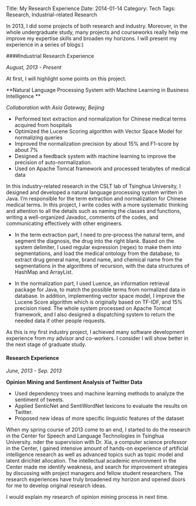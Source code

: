 Title: My Research Experience 
Date: 2014-01-14
Category: Tech
Tags: Research, Industrial-related Research

In 2013, I did some projects of both research and industry. Moreover, in the whole undergraduate study, many projects and courseworks really help me improve my expertise skills and broaden my horizons. I will present my experience in a series of blogs:)

####Industrial Research Experience

*August, 2013 - Present*

At first, I will highlight some points on this project.

**Natural Language Processing System with Machine Learning in Business Intelligence **

*Collaboration with Asia Gateway, Beijing*

- Performed text extraction and normalization for Chinese medical terms acquired from hospitals- Optimized the Lucene Scoring algorithm with Vector Space Model for normalizing queries- Improved the normalization precision by about 15% and F1-score by about 7%- Designed a feedback system with machine learning to improve the precision of auto-normalization.- Used on Apache Tomcat framework and processed terabytes of medical dataIn this industry-related research in the CSLT lab of Tsinghua University, I designed and developed a natural language processing system written in Java. I’m responsible for the term extraction and normalization for Chinese medical terms. In this project, I write codes with a more systematic thinking and attention to all the details such as naming the classes and functions, writing a well-organized Javadoc, comments of the codes, and communicating effectively with other engineers. 
- In the term extraction part, I need to pre-process the natural term, and segment the diagnosis, the drug into the right blank. Based on the system delimiter, I used regular expression (regex) to make them into segmentations, and load the medical ontology from the database, to extract drug general name, brand name, and chemical name from the segmentations in the algorithms of recursion, with the data structures of HashMap and ArrayList. 
- In the normalization part, I used Luence, an information retrieval package for Java, to match the possible terms from normalized data in database. In addition, implementing vector space model, I improve the Lucene Score algorithm which is originally based on TF-IDF, and 15% precision rised. The whole system processed on Apache Tomcat framework, and I also designed a dispatching system to return the needed data if other people requests.
As this is my first industry project, I achieved many software development experience from my advisor and co-workers. I consider I will show better in the next stage of graduate study.
#### Research Experience ####
*June, 2013 - Sep. 2013*
**Opinion Mining and Sentiment Analysis of Twitter Data**
- Used dependency trees and machine learning methods to analyze the sentiment of tweets. - Applied SenticNet and SentiWordNet lexicons to evaluate the results on Twitter.- Proposed new ideas of more specific linguistic features of the dataset
When my spring course of 2013 come to an end, I started to do the research in the Center for Speech and Language Technologies in Tsinghua University. nder the supervision with Dr. Xia, a computer science professor in the Center, I gained intensive amount of hands-on experience of artificial intelligence research as well as advanced topics such as topic model and latent dirichlet allocation. The intellectual academic environment in the Center made me identify weakness, and search for improvement strategies by discussing with project managers and fellow student researchers. The research experiences have truly broadened my horizon and opened doors for me to develop original research ideas. 
I would explain my research of opinion mining process in next time.